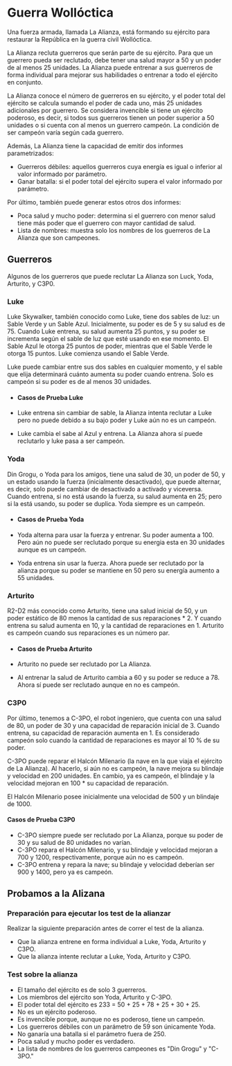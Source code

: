 # Guerra Wollóctica

Una fuerza armada, llamada La Alianza, está formando su ejército para restaurar la República en la guerra civil Wollóctica.

La Alianza recluta guerreros que serán parte de su ejército. Para que un guerrero pueda ser reclutado, debe tener una salud mayor a 50 y un poder de al menos 25 unidades. La Alianza puede entrenar a sus guerreros de forma individual para mejorar sus habilidades o entrenar a todo el ejército en conjunto.

La Alianza conoce el número de guerreros en su ejército, y el poder total del ejército se calcula sumando el poder de cada uno, más 25 unidades adicionales por guerrero. Se considera invencible si tiene un ejército poderoso, es decir, si todos sus guerreros tienen un poder superior a 50 unidades o si cuenta con al menos un guerrero campeón. La condición de ser campeón varía según cada guerrero.

Además, La Alianza tiene la capacidad de emitir dos informes parametrizados:
- Guerreros débiles: aquellos guerreros cuya energía es igual o inferior al valor informado por parámetro.
- Ganar batalla: si el poder total del ejército supera el valor informado por parámetro.

Por último, también puede generar estos otros dos informes:
- Poca salud y mucho poder: determina si el guerrero con menor salud tiene más poder que el guerrero con mayor cantidad de salud.
- Lista de nombres: muestra solo los nombres de los guerreros de La Alianza que son campeones.

## Guerreros

Algunos de los guerreros que puede reclutar La Alianza son Luck, Yoda, Arturito, y C3P0.

### Luke

Luke Skywalker, también conocido como Luke, tiene dos sables de luz: un Sable Verde y un Sable Azul. Inicialmente, su poder es de 5 y su salud es de 75. Cuando Luke entrena, su salud aumenta 25 puntos, y su poder se incrementa según el sable de luz que esté usando en ese momento. El Sable Azul le otorga 25 puntos de poder, mientras que el Sable Verde le otorga 15 puntos. Luke comienza usando el Sable Verde.

Luke puede cambiar entre sus dos sables en cualquier momento, y el sable que elija determinará cuánto aumenta su poder cuando entrena. Solo es campeón si su poder es de al menos 30 unidades.

- #### Casos de Prueba Luke

- Luke entrena sin cambiar de sable, la Alianza intenta reclutar a Luke pero no puede debido a su bajo poder y Luke aún no es un campeón.
- Luke cambia el sabe al Azul y entrena. La Alianza ahora sí puede reclutarlo y luke pasa a ser campeón.

### Yoda
Din Grogu, o Yoda para los amigos, tiene una salud de 30, un poder de 50, y un estado usando la fuerza (inicialmente desactivado), que puede alternar, es decir, solo puede cambiar de desactivado a activado y viceversa. Cuando entrena, si no está usando la fuerza, su salud aumenta en 25; pero si la está usando, su poder se duplica. Yoda siempre es un campeón.

- #### Casos de Prueba Yoda

- Yoda alterna para usar la fuerza y entrenar. Su poder aumenta a 100. Pero aún no puede ser reclutado porque su energia esta en 30 unidades aunque es un campeón. 
- Yoda entrena sin usar la fuerza. Ahora puede ser reclutado por la alianza porque su poder se mantiene en 50 pero su energía aumento a 55 unidades.

### Arturito 

R2-D2 más conocido como Arturito, tiene una salud inicial de 50, y un poder estático de 80 menos la cantidad de sus reparaciones * 2. Y cuando entrena su salud aumenta en 10, y la cantidad de reparaciones en 1. Arturito es campeón cuando sus reparaciones es un número par.

- #### Casos de Prueba Arturito

- Arturito no puede ser reclutado por La Alianza.
- Al entrenar la salud de Arturito cambia a 60 y su poder se reduce a 78. Ahora sí puede ser reclutado aunque en no es campeón.

### C3P0

Por último, tenemos a C-3PO, el robot ingeniero, que cuenta con una salud de 80, un poder de 30 y una capacidad de reparación inicial de 3. Cuando entrena, su capacidad de reparación aumenta en 1. Es considerado campeón solo cuando la cantidad de reparaciones es mayor al 10 % de su poder.

C-3PO puede reparar el Halcón Milenario (la nave en la que viaja el ejército de La Alianza). Al hacerlo, si aún no es campeón, la nave mejora su blindaje y velocidad en 200 unidades. En cambio, ya es campeón, el blindaje y la velocidad mejoran en 100 * su capacidad de reparación.

El Halcón Milenario posee inicialmente una velocidad de 500 y un blindaje de 1000.

#### Casos de Prueba C3P0
- C-3PO siempre puede ser reclutado por La Alianza, porque su poder de 30 y su salud de 80 unidades no varían.
- C-3PO repara el Halcón Milenario, y su blindaje y velocidad mejoran a 700 y 1200, respectivamente, porque aún no es campeón.
- C-3PO entrena y repara la nave; su blindaje y velocidad deberían ser 900 y 1400, pero ya es campeón.

## Probamos a la Alizana

### Preparación para ejecutar los test de la alianzar
Realizar la siguiente preparación antes de correr el test de la alianza.
- Que la alianza entrene en forma individual a Luke, Yoda, Arturito y C3PO.
- Que la alianza intente reclutar a Luke, Yoda, Arturito y C3PO.

### Test sobre la alianza
- El tamaño del ejército es de solo 3 guerreros.
- Los miembros del ejército son Yoda, Arturito y C-3PO.
- El poder total del ejército es 233 = 50 + 25 + 78 + 25 + 30 + 25.
- No es un ejército poderoso.
- Es invencible porque, aunque no es poderoso, tiene un campeón.
- Los guerreros débiles con un parámetro de 59 son únicamente Yoda.
- No ganaría una batalla si el parámetro fuera de 250.
- Poca salud y mucho poder es verdadero.
- La lista de nombres de los guerreros campeones es "Din Grogu" y "C-3PO."

